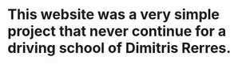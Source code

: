# This website was a very simple project that never continue for a driving school of Dimitris Rerres.
